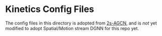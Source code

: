 # Kinetics Config Files

The config files in this directory is adopted from [2s-AGCN](https://github.com/lshiwjx/2s-AGCN), and is *not* yet modified to adopt Spatial/Motion stream DGNN for this repo yet.

